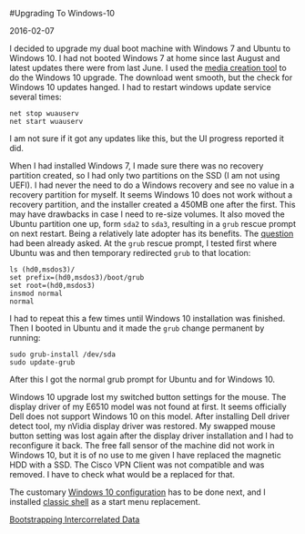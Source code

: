 #Upgrading To Windows-10

2016-02-07

I decided to upgrade my dual boot machine with Windows 7 and Ubuntu to Windows 10. I had not booted Windows 7 at home since last August and latest updates there were from last June. I used the [media creation tool](https://www.microsoft.com/en-in/software-download/windows10) to do the Windows 10 upgrade. The download went smooth, but the check for Windows 10 updates hanged. I had to restart windows update service several times:

```
net stop wuauserv
net start wuauserv
```

I am not sure if it got any updates like this, but the UI progress reported it did.

When I had installed Windows 7, I made sure there was no recovery partition created, so I had only two partitions on the SSD (I am not using UEFI). I had never the need to do a Windows recovery and see no value in a recovery partition for myself. It seems Windows 10 does not work without a recovery partition, and the installer created a 450MB one after the first. This may have drawbacks in case I need to re-size volumes. It also moved the Ubuntu partition one up, form `sda2` to `sda3`, resulting in a `grub` rescue prompt on next restart. Being a relatively late adopter has its benefits. The [question](https://askubuntu.com/questions/654316/windows-10-and-ubuntu-dual-boot/654994#654994) had been already asked. At the `grub` rescue prompt, I tested first where Ubuntu was and then temporary redirected `grub` to that
location:

```
ls (hd0,msdos3)/
set prefix=(hd0,msdos3)/boot/grub
set root=(hd0,msdos3)
insmod normal
normal
```

I had to repeat this a few times until Windows 10 installation was finished. Then I booted in Ubuntu and it made the `grub` change permanent by running:

```
sudo grub-install /dev/sda
sudo update-grub
```

After this I got the normal grub prompt for Ubuntu and for Windows 10.

Windows 10 upgrade lost my switched button settings for the mouse. The display driver of my E6510 model was not found at first. It seems officially Dell does not support Windows 10 on this model. After installing Dell driver detect tool, my nVidia display driver was restored. My swapped mouse button setting was lost again after the display driver installation and I had to reconfigure it back. The free fall sensor of the machine did not work in Windows 10, but it is of no use to me given I have replaced the magnetic HDD with a SSD. The Cisco VPN Client was not compatible and was removed. I have to check what would be a replaced for that.

The customary [Windows 10 configuration](
https://www.reddit.com/r/Windows10/comments/3f38ed/guide_how_to_disable_data_logging_in_w10/) has to be done next, and I installed [classic shell](http://www.classicshell.net/) as a start menu replacement.

<ins class='nfooter'><a id='fnext' href='#blog/2016/2016-02-03-Bootstrapping-Intercorrelated-Data.md'>Bootstrapping Intercorrelated Data</a></ins>

